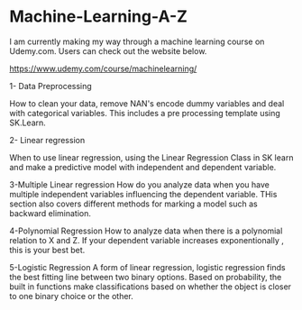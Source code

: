 # Machine-Learning-A-Z


I am currently making my way through a machine learning course on Udemy.com. 
Users can check out the website below. 




https://www.udemy.com/course/machinelearning/




1- Data Preprocessing

How to clean your data, remove NAN's encode dummy variables and deal with categorical variables.  This includes a pre processing template using SK.Learn. 



2- Linear regression

When to use linear regression, using the Linear Regression Class in SK learn and make a predictive model with independent and dependent variable. 


3-Multiple Linear regression
How do you analyze data when you have multiple independent variables influencing the dependent variable. THis section also covers different methods for marking a model such as backward elimination. 


4-Polynomial Regression
How to analyze data when there is a polynomial relation to X and Z. If your dependent variable increases exponentionally , this is your best bet. 

5-Logistic Regression
A form of linear regression, logistic regression finds the best fitting line between two binary options. Based on probability, the built in functions make classifications based on whether the object is closer to one binary choice or the other. 
